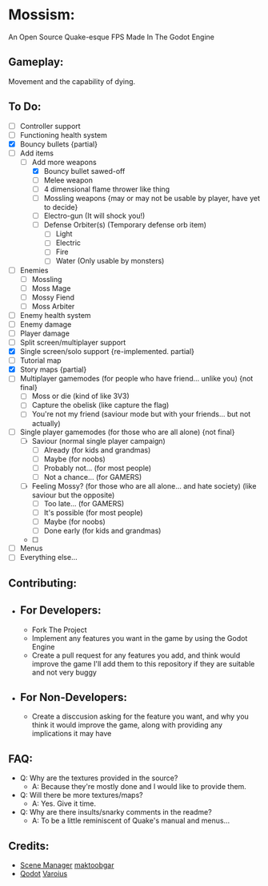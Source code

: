 # Mossism:
An Open Source Quake-esque FPS Made In The Godot Engine

## Gameplay:
Movement and the capability of dying.

## To Do:
- [ ] Controller support
- [ ] Functioning health system
- [x] Bouncy bullets {partial}
- [ ] Add items
	- [ ] Add more weapons
		- [x] Bouncy bullet sawed-off
		- [ ] Melee weapon
		- [ ] 4 dimensional flame thrower like thing
		- [ ] Mossling weapons {may or may not be usable by player, have yet to decide}
		- [ ] Electro-gun (It will shock you!)
		- [ ] Defense Orbiter(s) (Temporary defense orb item)
			- [ ] Light
			- [ ] Electric
			- [ ] Fire
			- [ ] Water (Only usable by monsters)
- [ ] Enemies
	- [ ] Mossling
	- [ ] Moss Mage
	- [ ] Mossy Fiend
	- [ ] Moss Arbiter
- [ ] Enemy health system
- [ ] Enemy damage
- [ ] Player damage
- [ ] Split screen/multiplayer support
- [x] Single screen/solo support {re-implemented. partial}
- [ ] Tutorial map
- [x] Story maps {partial}
- [ ] Multiplayer gamemodes (for people who have friend... unlike you) {not final}
	- [ ] Moss or die (kind of like 3V3)
	- [ ] Capture the obelisk (like capture the flag)
	- [ ] You're not my friend (saviour mode but with your friends... but not actually)
- [ ] Single player gamemodes (for those who are all alone) {not final}
	- [ ] Saviour (normal single player campaign)
		- [ ] Already (for kids and grandmas)
		- [ ] Maybe (for noobs)
		- [ ] Probably not... (for most people)
		- [ ] Not a chance... (for GAMERS)
	- [ ] Feeling Mossy? (for those who are all alone... and hate society) (like saviour but the opposite)
		- [ ] Too late... (for GAMERS)
		- [ ] It's possible (for most people)
		- [ ] Maybe (for noobs)
		- [ ] Done early (for kids and grandmas)
	- [ ] 
- [ ] Menus
- [ ] Everything else...

## Contributing:

- ## For Developers:
	- Fork The Project
	- Implement any features you want in the game by using the Godot Engine
	- Create a pull request for any features you add, and think would improve the game I'll add them to this repository if they are suitable and not very buggy

- ## For Non-Developers:
	- Create a disccusion asking for the feature you want, and why you think it would improve the game, along with providing any implications it may have

## FAQ:
- Q: Why are the textures provided in the source?
	- A: Because they're mostly done and I would like to provide them.
- Q: Will there be more textures/maps?
	- A: Yes. Give it time.
- Q: Why are there insults/snarky comments in the readme?
	- A: To be a little reminiscent of Quake's manual and menus...

## Credits:

- [Scene Manager](https://github.com/maktoobgar/scene_manager) [maktoobgar](https://github.com/maktoobgar)
- [Qodot](https://github.com/QodotPlugin/Qodot) [Varoius](https://github.com/QodotPlugin/Qodot/graphs/contributors)
